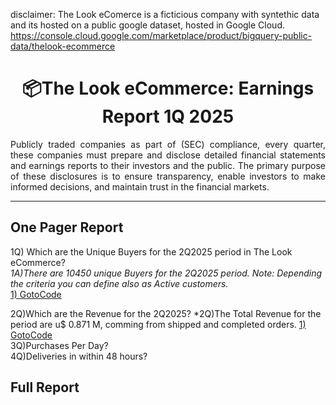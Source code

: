 disclaimer:  The Look eComerce is a ficticious company with syntethic data and its hosted on a public google dataset, hosted in Google Cloud. https://console.cloud.google.com/marketplace/product/bigquery-public-data/thelook-ecommerce

<h1 align="center">📦The Look eCommerce: Earnings Report 1Q 2025  </h1>
<div align="justify">
Publicly traded companies as part of (SEC) compliance, every quarter, these companies must prepare and disclose detailed financial statements and earnings reports to their investors and the public. The primary purpose of these disclosures is to ensure transparency, enable investors to make informed decisions, and maintain trust in the financial markets. 
</div>

***

## One Pager Report

  1Q) Which are the Unique Buyers for the 2Q2025 period in The Look eCommerce?  
  *1A)There are 10450 unique Buyers for the 2Q2025 period. Note: Depending the criteria you can define also as  Active customers.*  
  [1) GotoCode](https://github.com/tinyazure/The-Look-eCommerce-Earnigs-Report/blob/main/1_Active_Customers.ipynb)  
  
  2Q)Which are the Revenue for the 2Q2025?
  *2Q)The Total Revenue for the period are u$ 0.871 M, comming from shipped and completed orders.
   [1) GotoCode](https://github.com/tinyazure/The-Look-eCommerce-Earnigs-Report/blob/main/1_Active_Customers.ipynb)  
  3Q)Purchases Per Day?  
  4Q)Deliveries in within 48 hours?
    


## Full Report
